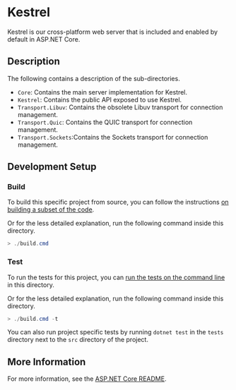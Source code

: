 # Kestrel

Kestrel is our cross-platform web server that is included and enabled by default in ASP.NET Core.

## Description

The following contains a description of the sub-directories.

- `Core`: Contains the main server implementation for Kestrel.
- `Kestrel`: Contains the public API exposed to use Kestrel.
- `Transport.Libuv`: Contains the obsolete Libuv transport for connection management.
- `Transport.Quic`: Contains the QUIC transport for connection management.
- `Transport.Sockets`:Contains the Sockets transport for connection management.

## Development Setup

### Build

To build this specific project from source, you can follow the instructions [on building a subset of the code](https://github.com/dotnet/aspnetcore/blob/main/docs/BuildFromSource.md#building-a-subset-of-the-code).

Or for the less detailed explanation, run the following command inside this directory.
```powershell
> ./build.cmd
```

### Test

To run the tests for this project, you can [run the tests on the command line](https://github.com/dotnet/aspnetcore/blob/main/docs/BuildFromSource.md#running-tests-on-command-line) in this directory.

Or for the less detailed explanation, run the following command inside this directory.
```powershell
> ./build.cmd -t
```

You can also run project specific tests by running `dotnet test` in the `tests` directory next to the `src` directory of the project.

## More Information

For more information, see the [ASP.NET Core README](../../../README.md).
